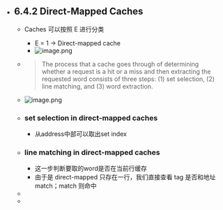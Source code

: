 - ## 6.4.2 Direct-Mapped Caches  
	- Caches 可以按照 E 进行分类  
		- E = 1 -> Direct-mapped cache  
		- ![image.png](../assets/image_1681265883951_0.png)  
	-  
	  > The process that a cache goes through of determining whether a request is a hit or a miss and then extracting the requested word consists of three steps: (1) set selection, (2) line matching, and (3) word extraction.  

	- ![image.png](../assets/image_1681266331305_0.png)  
	- ### set selection in direct-mapped caches  
		- 从address中部可以取出set index  
	- ### line matching in direct-mapped caches  
		- 这一步判断要取的word是否在当前行缓存  
		- 由于是 direct-mapped 只存在一行，我们直接查看 tag 是否和地址 match；match 则命中  
	-  
	-  